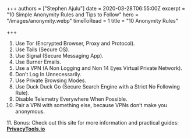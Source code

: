 +++
authors = ["Stephen Ajulu"]
date = 2020-03-28T06:55:00Z
excerpt = "10 Simple Anonymity Rules and Tips to Follow"
hero = "/images/anonymity.webp"
timeToRead = 1
title = "10 Anonymity Rules"

+++
1. Use Tor (Encrypted Browser, Proxy and Protocol).
 2. Use Tails (Secure OS).
 3. Use Signal (Secure Messaging App).
 4. Use Burner Emails.
 5. Use a VPN (A Non Logging and Non 14 Eyes Virtual Private Network).
 6. Don’t Log In Unnecessarily.
 7. Use Private Browsing Modes.
 8. Use Duck Duck Go (Secure Search Engine with a Strict No Following Rule).
 9. Disable Telemetry Everywhere When Possible.
10. Pair a VPN with something else, because VPNs don’t make you anonymous.

11\. Bonus: Check out this site for more information and practical guides: [**PrivacyTools.io**](https://privacytools.io)